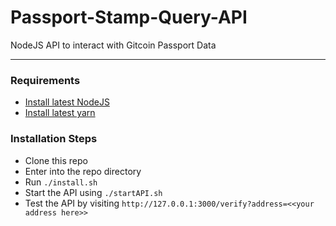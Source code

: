 # Passport-Stamp-Query-API

NodeJS API to interact with Gitcoin Passport Data<br>
<hr>

### Requirements
- [Install latest NodeJS](https://nodejs.org/en/)
- [Install latest yarn](https://classic.yarnpkg.com/lang/en/docs/install)

### Installation Steps
- Clone this repo 
- Enter into the repo directory
- Run `./install.sh`
- Start the API using `./startAPI.sh`
- Test the API by visiting `http://127.0.0.1:3000/verify?address=<<your address here>>`
